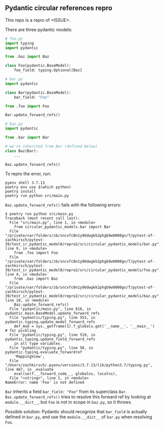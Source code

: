 ## Pydantic circular references repro

This repo is a repro of \<ISSUE\>. 

There are three pydantic models:

```python
# foo.py
import typing
import pydantic

from .baz import Baz

class Foo(pydantic.BaseModel):
    foo_field: typing.Optional[Baz]
```

```python
# bar.py
import pydantic

class Bar(pydantic.BaseModel):
    bar_field: "Foo"

from .foo import Foo

Bar.update_forward_refs()
```

```python
# baz.py
import pydantic

from .bar import Bar 

# we're inherited from Bar (defined below)
class Baz(Bar):
    ...

Baz.update_forward_refs()
```

To repro the error, run:
```
pyenv shell 3.7.13
poetry env use $(which python)
poetry install
poetry run python src/main.py
```

`Baz.update_forward_refs()` fails with the following errors:

```
$ poetry run python src/main.py
Traceback (most recent call last):
  File "src/main.py", line 1, in <module>
    from circular_pydantic_models.bar import Bar
  File "/private/var/folders/zb/sncxfc0n1y96dwgkk2phgb9w0000gn/T/pytest-of-zachkirsch/pytest-39/test_ir_pydantic_model0/repro2/src/circular_pydantic_models/bar.py", line 9, in <module>
    from .foo import Foo
  File "/private/var/folders/zb/sncxfc0n1y96dwgkk2phgb9w0000gn/T/pytest-of-zachkirsch/pytest-39/test_ir_pydantic_model0/repro2/src/circular_pydantic_models/foo.py", line 4, in <module>
    from .baz import Baz
  File "/private/var/folders/zb/sncxfc0n1y96dwgkk2phgb9w0000gn/T/pytest-of-zachkirsch/pytest-39/test_ir_pydantic_model0/repro2/src/circular_pydantic_models/baz.py", line 18, in <module>
    Baz.update_forward_refs()
  File "pydantic/main.py", line 816, in pydantic.main.BaseModel.update_forward_refs
  File "pydantic/typing.py", line 553, in pydantic.typing.update_model_forward_refs
    def_mod = sys._getframe(1).f_globals.get('__name__', '__main__')  # for pickling
  File "pydantic/typing.py", line 519, in pydantic.typing.update_field_forward_refs
    in all type variables.
  File "pydantic/typing.py", line 58, in pydantic.typing.evaluate_forwardref
    'MappingView',
  File "/Users/zachkirsch/.pyenv/versions/3.7.13/lib/python3.7/typing.py", line 467, in _evaluate
    eval(self.__forward_code__, globalns, localns),
  File "<string>", line 1, in <module>
NameError: name 'Foo' is not defined
```

`Baz` inherits a field `bar_field: "Foo"` from its superclass `Bar`.
`Baz.update_forward_refs()` tries to resolve this forward ref by looking at
`module.__dict__`, but `Foo` is not in scope in `baz.py`, so it throws.

Possible solution: Pydantic should recognize that `bar_field` is actually defined
in `bar.py`, and use the `module.__dict__` of `bar.py` when resolving `Foo`.